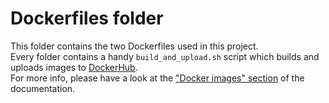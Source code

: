 # Dockerfiles folder

This folder contains the two Dockerfiles used in this project.\
Every folder contains a handy `build_and_upload.sh` script which builds and uploads images to [DockerHub](https://hub.docker.com/).\
For more info, please have a look at the ["Docker images" section](../doc/README.md#docker-images) of the documentation.
